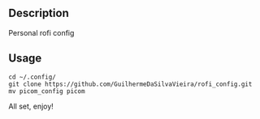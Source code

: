 ## Description 
Personal rofi config

## Usage
```
cd ~/.config/
git clone https://github.com/GuilhermeDaSilvaVieira/rofi_config.git
mv picom_config picom
```

All set, enjoy!
